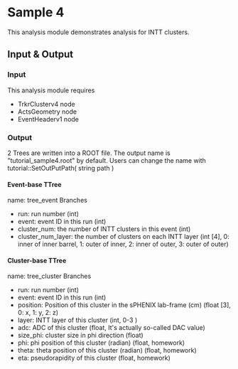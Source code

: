 # Sample 4
This analysis module demonstrates analysis for INTT clusters.

## Input & Output

### Input
This analysis module requires
- TrkrClusterv4 node
- ActsGeometry node
- EventHeaderv1 node

### Output
2 Trees are written into a ROOT file.
The output name is "tutorial_sample4.root" by default.
Users can change the name with tutorial::SetOutPutPath( string path )

#### Event-base TTree
name: tree_event
Branches
- run: run number (int)
- event: event ID in this run (int)
- cluster_num: the number of INTT clusters in this event (int)
- cluster_num_layer: the number of clusters on each INTT layer (int [4], 0: inner of inner barrel, 1: outer of inner, 2: inner of outer, 3: outer of outer)

#### Cluster-base TTree
name: tree_cluster
Branches
- run: run number (int)
- event: event ID in this run (int)
- position: Position of this cluster in the sPHENIX lab-frame (cm) (float [3], 0: x, 1: y, 2: z)
- layer: INTT layer of this cluster (int, 0-3 )
- adc: ADC of this cluster (float, It's actually so-called DAC value)
- size_phi: cluster size in phi direction (float)
- phi: phi position of this cluster (radian) (float, homework)
- theta: theta position of this cluster (radian) (float, homework)
- eta: pseudorapidity of this cluster (float, homework)

